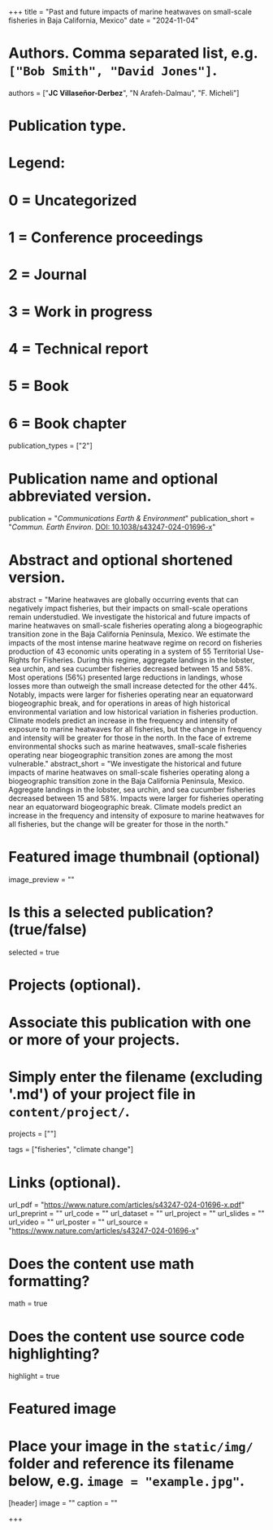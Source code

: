 +++
title = "Past and future impacts of marine heatwaves on small-scale fisheries in Baja California, Mexico"
date = "2024-11-04"

# Authors. Comma separated list, e.g. `["Bob Smith", "David Jones"]`.
authors = ["**JC Villaseñor-Derbez**", "N Arafeh-Dalmau", "F. Micheli"]

# Publication type.
# Legend:
# 0 = Uncategorized
# 1 = Conference proceedings
# 2 = Journal
# 3 = Work in progress
# 4 = Technical report
# 5 = Book
# 6 = Book chapter
publication_types = ["2"]

# Publication name and optional abbreviated version.
publication = "*Communications Earth & Environment*"
publication_short = "*Commun. Earth Environ*. [DOI: 10.1038/s43247-024-01696-x](https://doi.org/10.1038/s43247-024-01696-x)"

# Abstract and optional shortened version.
abstract = "Marine heatwaves are globally occurring events that can negatively impact fisheries, but their impacts on small-scale operations remain understudied. We investigate the historical and future impacts of marine heatwaves on small-scale fisheries operating along a biogeographic transition zone in the Baja California Peninsula, Mexico. We estimate the impacts of the most intense marine heatwave regime on record on fisheries production of 43 economic units operating in a system of 55 Territorial Use-Rights for Fisheries. During this regime, aggregate landings in the lobster, sea urchin, and sea cucumber fisheries decreased between 15 and 58%. Most operations (56%) presented large reductions in landings, whose losses more than outweigh the small increase detected for the other 44%. Notably, impacts were larger for fisheries operating near an equatorward biogeographic break, and for operations in areas of high historical environmental variation and low historical variation in fisheries production. Climate models predict an increase in the frequency and intensity of exposure to marine heatwaves for all fisheries, but the change in frequency and intensity will be greater for those in the north. In the face of extreme environmental shocks such as marine heatwaves, small-scale fisheries operating near biogeographic transition zones are among the most vulnerable."
abstract_short = "We investigate the historical and future impacts of marine heatwaves on small-scale fisheries operating along a biogeographic transition zone in the Baja California Peninsula, Mexico. Aggregate landings in the lobster, sea urchin, and sea cucumber fisheries decreased between 15 and 58%. Impacts were larger for fisheries operating near an equatorward biogeographic break. Climate models predict an increase in the frequency and intensity of exposure to marine heatwaves for all fisheries, but the change will be greater for those in the north."

# Featured image thumbnail (optional)
image_preview = ""

# Is this a selected publication? (true/false)
selected = true

# Projects (optional).
#   Associate this publication with one or more of your projects.
#   Simply enter the filename (excluding '.md') of your project file in `content/project/`.
projects = [""]

tags = ["fisheries", "climate change"]

# Links (optional).
url_pdf = "https://www.nature.com/articles/s43247-024-01696-x.pdf"
url_preprint = ""
url_code = ""
url_dataset = ""
url_project = ""
url_slides = ""
url_video = ""
url_poster = ""
url_source = "https://www.nature.com/articles/s43247-024-01696-x"

# Does the content use math formatting?
math = true

# Does the content use source code highlighting?
highlight = true

# Featured image
# Place your image in the `static/img/` folder and reference its filename below, e.g. `image = "example.jpg"`.
[header]
image = ""
caption = ""

+++
<script type="text/javascript" src="https://d1bxh8uas1mnw7.cloudfront.net/assets/embed.js"></script>
<div class='altmetric-embed' data-badge-type='donut' data-doi="10.1038/s43247-024-01696-x"></div>